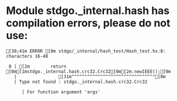 # Module stdgo._internal.hash has compilation errors, please do not use:
```
[30;41m ERROR [0m stdgo/_internal/hash_test/Hash_test.hx:8: characters 16-48

 8 | [2m        return [0m[1mstdgo._internal.hash.crc32.Crc32[0m[2m.newIEEE();[0m
   |                [31m^^^^^^^^^^^^^^^^^^^^^^^^^^^^^^^^[0m
   | Type not found : stdgo._internal.hash.crc32.Crc32

      | For function argument 'args'


```

